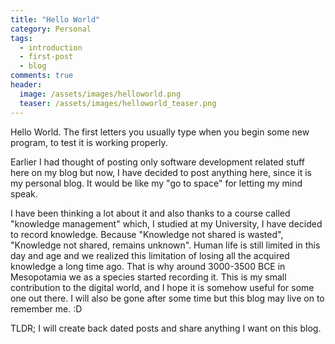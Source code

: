 ```yaml
---
title: "Hello World"
category: Personal
tags:
  - introduction
  - first-post
  - blog
comments: true
header:
  image: /assets/images/helloworld.png
  teaser: /assets/images/helloworld_teaser.png  
---
```


Hello World. The first letters you usually type when you begin some new program, to test it is working properly. 

Earlier I had thought of posting only software development related stuff here on my blog but now, I have decided to post anything here, since it is my personal blog. It would be like my "go to space" for letting my mind speak.

I have been thinking a lot about it and also thanks to a course called "knowledge management" which, I studied at my University, I have decided to record knowledge. Because "Knowledge not shared is wasted", "Knowledge not shared, remains unknown". Human life is still limited in this day and age and we realized this limitation of losing all the acquired knowledge a long time ago. That is why around 3000-3500 BCE in Mesopotamia we as a species started recording it. This is my small contribution to the digital world, and I hope it is somehow useful for some one out there. I will also be gone after some time but this blog may live on to remember me. :D

TLDR; I will create back dated posts and share anything I want on this blog.